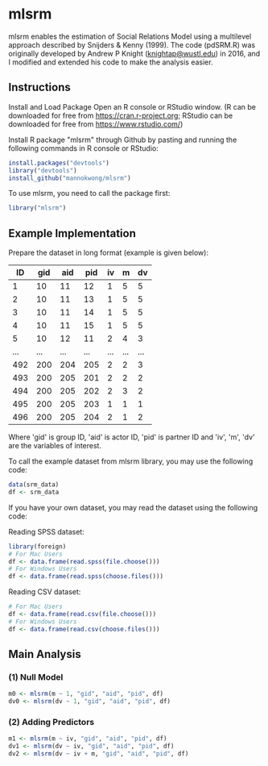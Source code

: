 # mlsrm
mlsrm enables the estimation of Social Relations Model using a multilevel approach described by Snijders &amp; Kenny (1999). The code (pdSRM.R) was originally developed by Andrew P Knight (knightap@wustl.edu) in 2016, and I modified and extended his code to make the analysis easier.

## Instructions
Install and Load Package
Open an R console or RStudio window. (R can be downloaded for free from https://cran.r-project.org; RStudio can be downloaded for free from https://www.rstudio.com/)

Install R package "mlsrm" through Github by pasting and running the following commands in R console or RStudio:
```R
install.packages("devtools") 
library("devtools") 
install_github("mannokwong/mlsrm")  
```

To use mlsrm, you need to call the package first:
```R
library("mlsrm") 
```

## Example Implementation
Prepare the dataset in long format (example is given below): 

ID|gid|aid|pid|iv|m|dv
-|-|-|-|-|-|-
1|10|11|12|1|5|5
2|10|11|13|1|5|5
3|10|11|14|1|5|5
4|10|11|15|1|5|5
5|10|12|11|2|4|3
...|...|...|...|...|...|...
492|200|204|205|2|2|3
493|200|205|201|2|2|2
494|200|205|202|2|3|2
495|200|205|203|1|1|1
496|200|205|204|2|1|2

Where 'gid' is group ID, 'aid' is actor ID, 'pid' is partner ID and 'iv', 'm', 'dv' are the variables of interest. 

To call the example dataset from mlsrm library, you may use the following code:
```R
data(srm_data)
df <- srm_data
```

If you have your own dataset, you may read the dataset using the following code:

Reading SPSS dataset:
```R
library(foreign)
# For Mac Users
df <- data.frame(read.spss(file.choose()))
# For Windows Users
df <- data.frame(read.spss(choose.files()))
```
Reading CSV dataset:
```R
# For Mac Users
df <- data.frame(read.csv(file.choose()))
# For Windows Users
df <- data.frame(read.csv(choose.files()))
```
## Main Analysis
### (1) Null Model
```R
m0 <- mlsrm(m ~ 1, "gid", "aid", "pid", df)
dv0 <- mlsrm(dv ~ 1, "gid", "aid", "pid", df)
```

### (2) Adding Predictors
```R
m1 <- mlsrm(m ~ iv, "gid", "aid", "pid", df)
dv1 <- mlsrm(dv ~ iv, "gid", "aid", "pid", df)
dv2 <- mlsrm(dv ~ iv + m, "gid", "aid", "pid", df)
```
